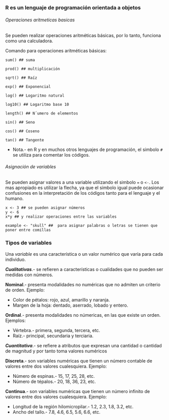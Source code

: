 
### R es un lenguaje de programación orientada a objetos

###### Operaciones aritmeticas basicas
Se pueden realizar operaciones aritméticas básicas, por lo tanto, funciona como una calculadora.

Comando para operaciones aritméticas básicas:
```
sum() ## suma

prod() ## multiplicación

sqrt() ## Raíz

exp() ## Exponencial

log() ## Logaritmo natural

log10() ## Logaritmo base 10

length() ## N´umero de elementos

sin() ## Seno

cos() ## Coseno

tan() ## Tangente
```
* Nota.- en R y en muchos otros lenguajes de programación, el simbolo `#` se utiliza para comentar los códigos.

###### Asignación de variables
Se pueden asignar valores a una variable utilizando el simbolo `=` o `<-`. Los mas apropiado es utilizar la flecha, ya que el símbolo igual puede ocasionar confusiones en la interpretación de los códigos tanto para el lenguaje y el humano.    

```
x <- 3 ## se pueden asignar números
y <- 6
x*y ## y realizar operaciones entre las variables

example <- "skull" ##  para asignar palabras o letras se tienen que poner entre comillas
```

### Tipos de variables


Una *variable* es una característica o un valor numérico que varía para cada individuo.

***Cualitativas***.- se refieren a características o cualidades que no pueden ser medidas con números.

**Nominal**.-  presenta modalidades no numéricas que no admiten un criterio de orden. Ejemplo:
  - Color de pétalos: rojo, azul, amarillo y naranja.
  - Margen de la hoja: dentado, aserrado, lobado y entero.


**Ordinal**.- presenta modalidades no númericas, en las que existe un orden. Ejemplos:
  - Vértebra.- primera, segunda, tercera, etc.
  - Raíz.- principal, secundaria y terciaria.

***Cuantitativa***.- se refiere a atributos que expresan una cantidad o cantidad de magnitud y por tanto toma valores numéricos

**Discreta**.- son variables numéricas que tienen un número contable de valores entre dos valores cualesquiera. Ejemplo:
  - Número de espinas.- 15, 17, 25, 28, etc.
  - Número de tépalos.- 20, 18, 36, 23, etc.

**Continua**.- son variables numéricas que tienen un número infinito de valores entre dos valores cualesquiera. Ejemplo:
 - Longitud de la región hilomicropilar.- 1.2, 2.3, 1.8, 3.2, etc.
 - Ancho del tallo.- 7.8, 4.6, 6.5, 5.6, 6.6, etc.
